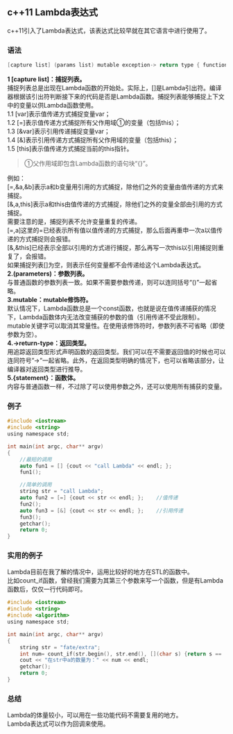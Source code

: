 ## c++11 Lambda表达式
c++11引入了Lambda表达式，该表达式比较早就在其它语言中进行使用了。   
### 语法
```c
[capture list] (params list) mutable exception-> return type { function body }   
```   
**1 [capture list]：捕捉列表。**   
捕捉列表总是出现在Lambda函数的开始处。实际上，[]是Lambda引出符。编译器根据该引出符判断接下来的代码是否是Lambda函数。捕捉列表能够捕捉上下文中的变量以供Lambda函数使用。   
1.1 [var]表示值传递方式捕捉变量var；  
1.2 [=]表示值传递方式捕捉所有父作用域①的变量（包括this）；  
1.3 [&var]表示引用传递捕捉变量var；  
1.4 [&]表示引用传递方式捕捉所有父作用域的变量（包括this）；   
1.5 [this]表示值传递方式捕捉当前的this指针。   
> ①父作用域即包含Lambda函数的语句块“{}”。   
  
例如：  
[=,&a,&b]表示a和b变量用引用的方式捕捉，除他们之外的变量由值传递的方式来捕捉。   
[&,a,this]表示a和this由值传递的方式捕捉，除他们之外的变量全部由引用的方式捕捉。   
需要注意的是，捕捉列表不允许变量重复的传递。   
[=,a]这里的=已经表示所有值以值传递的方式捕捉，那么后面再重申一次a以值传递的方式捕捉则会报错。   
[&,&this]已经表示全部以引用的方式进行捕捉，那么再写一次this以引用捕捉则重复了，会报错。   
如果捕捉列表[]为空，则表示任何变量都不会传递给这个Lambda表达式。   
**2.(parameters)：参数列表。**     
与普通函数的参数列表一致。如果不需要参数传递，则可以连同括号“()”一起省略。   
**3.mutable：mutable修饰符。**    
默认情况下，Lambda函数总是一个const函数，也就是说在值传递捕获的情况下，Lambda函数体内无法改变捕获的参数的值（引用传递不受此限制）。mutable关键字可以取消其常量性。在使用该修饰符时，参数列表不可省略（即使参数为空）。    
**4.->return-type：返回类型。**    
用追踪返回类型形式声明函数的返回类型。我们可以在不需要返回值的时候也可以连同符号”->”一起省略。此外，在返回类型明确的情况下，也可以省略该部分，让编译器对返回类型进行推导。  
**5.{statement}：函数体。**    
内容与普通函数一样，不过除了可以使用参数之外，还可以使用所有捕获的变量。   
### 例子
```c
#include <iostream>  
#include <string>  
using namespace std;  

int main(int argc, char** argv)  
{  
	//最短的调用   
	auto fun1 = [] {cout << "call Lambda" << endl; };  
	fun1();   

	//简单的调用   
	string str = "call Lambda";  
	auto fun2 = [=] {cout << str << endl; };	//值传递   
	fun2();   
	auto fun3 = [&] {cout << str << endl; };	//引用传递   
	fun3();  
	getchar();  
	return 0;  
}  
```   
### 实用的例子
Lambda目前在我了解的情况中，运用比较好的地方在STL的函数中。   
比如count_if函数，曾经我们需要为其第三个参数来写一个函数，但是有Lambda函数后，仅仅一行代码即可。   
```c
#include <iostream>  
#include <string>  
#include <algorithm>  
using namespace std;  

int main(int argc, char** argv)  
{  
	string str = "fate/extra";    
	int num= count_if(str.begin(), str.end(), [](char s) {return s == 'a'; });	//统计字符串中a的数量   
	cout << "在str中a的数量为：" << num << endl;   
	getchar(); 
	return 0;   
}  
```   
### 总结
Lambda的体量较小，可以用在一些功能代码不需要复用的地方。  
Lambda表达式可以作为回调来使用。  